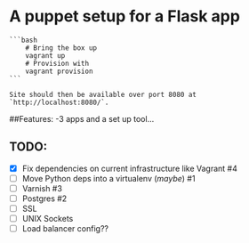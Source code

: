 A puppet setup for a Flask app
==============================================================================
    
    ```bash
        # Bring the box up
        vagrant up
        # Provision with
        vagrant provision
    ```

    Site should then be available over port 8080 at `http://localhost:8080/`.

##Features:
-3 apps and a set up tool...
    

## TODO:

- [x] Fix dependencies on current infrastructure like Vagrant #4
- [ ] Move Python deps into a virtualenv (_maybe_) #1
- [ ] Varnish #3
- [ ] Postgres #2
- [ ] SSL
- [ ] UNIX Sockets 
- [ ] Load balancer config??
